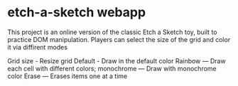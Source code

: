 # etch-a-sketch webapp
This project is an online version of the classic Etch a Sketch toy, built to practice DOM manipulation. Players can select the size of the grid and color it via diffirent modes

Grid size - Resize grid
Default - Draw in the default color
Rainbow — Draw each cell with different colors;
monochrome — Draw with monochrome color
Erase — Erases items one at a time
